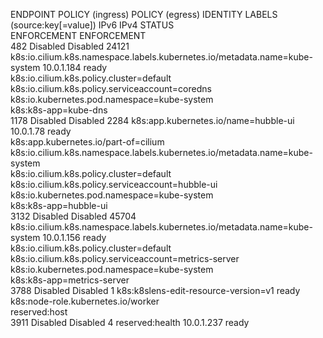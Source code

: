 ENDPOINT   POLICY (ingress)   POLICY (egress)   IDENTITY   LABELS (source:key[=value])                                                  IPv6   IPv4         STATUS   
           ENFORCEMENT        ENFORCEMENT                                                                                                                   
482        Disabled           Disabled          24121      k8s:io.cilium.k8s.namespace.labels.kubernetes.io/metadata.name=kube-system          10.0.1.184   ready   
                                                           k8s:io.cilium.k8s.policy.cluster=default                                                                 
                                                           k8s:io.cilium.k8s.policy.serviceaccount=coredns                                                          
                                                           k8s:io.kubernetes.pod.namespace=kube-system                                                              
                                                           k8s:k8s-app=kube-dns                                                                                     
1178       Disabled           Disabled          2284       k8s:app.kubernetes.io/name=hubble-ui                                                10.0.1.78    ready   
                                                           k8s:app.kubernetes.io/part-of=cilium                                                                     
                                                           k8s:io.cilium.k8s.namespace.labels.kubernetes.io/metadata.name=kube-system                               
                                                           k8s:io.cilium.k8s.policy.cluster=default                                                                 
                                                           k8s:io.cilium.k8s.policy.serviceaccount=hubble-ui                                                        
                                                           k8s:io.kubernetes.pod.namespace=kube-system                                                              
                                                           k8s:k8s-app=hubble-ui                                                                                    
3132       Disabled           Disabled          45704      k8s:io.cilium.k8s.namespace.labels.kubernetes.io/metadata.name=kube-system          10.0.1.156   ready   
                                                           k8s:io.cilium.k8s.policy.cluster=default                                                                 
                                                           k8s:io.cilium.k8s.policy.serviceaccount=metrics-server                                                   
                                                           k8s:io.kubernetes.pod.namespace=kube-system                                                              
                                                           k8s:k8s-app=metrics-server                                                                               
3788       Disabled           Disabled          1          k8s:k8slens-edit-resource-version=v1                                                             ready   
                                                           k8s:node-role.kubernetes.io/worker                                                                       
                                                           reserved:host                                                                                            
3911       Disabled           Disabled          4          reserved:health                                                                     10.0.1.237   ready   
